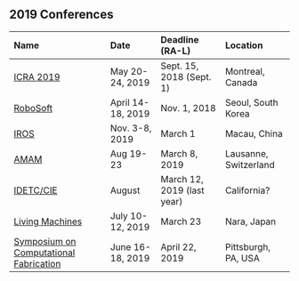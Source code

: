 ---
---

## 2019 Conferences

| Name                                                                | Date              | Deadline (RA-L)            | Location              |
|:--------------------------------------------------------------------|:------------------|:---------------------------|:----------------------|
| [ICRA 2019](https://www.icra2019.org/)                              | May 20-24, 2019   | Sept. 15, 2018 (Sept. 1)   | Montreal, Canada      |
| [RoboSoft](http://www.robosoft2019.org/)                            | April 14-18, 2019 | Nov. 1, 2018               | Seoul, South Korea    |
| [IROS](http://www.iros2019.org/)                                    | Nov. 3-8, 2019    | March 1                    | Macau, China          |
| [AMAM](https://amam2019.epfl.ch/)                                   | Aug 19-23         | March 8, 2019              | Lausanne, Switzerland |
| [IDETC/CIE](https://www.asme.org/events/idetccie)                   | August            | March 12, 2019 (last year) | California?           |
| [Living Machines](http://livingmachinesconference.eu/2019/)         | July 10-12, 2019  | March 23                   | Nara, Japan           |
| [Symposium on Computational Fabrication](https://scf.acm.org/2019/) | June 16-18, 2019  | April 22, 2019             | Pittsburgh, PA, USA   |
